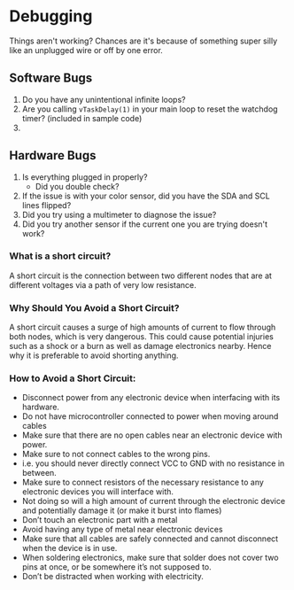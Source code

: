 <!-- ---
layout: default
title: Debugging
nav_include: true
# parent: Resources
nav_order: 2
--- -->

<!-- TODO add to this section and maybe remove the bottom "How to avoid a short circuit bc its kinda useless for the comp. if anything just integrate some of the tips into hardware bugs? -->

# Debugging

Things aren't working? Chances are it's because of something super silly like an unplugged wire or off by one error.

## Software Bugs

1. Do you have any unintentional infinite loops?
1. Are you calling `vTaskDelay(1)` in your main loop to reset the watchdog timer? (included in sample code)
1.


## Hardware Bugs

<!-- TODO finish checklist -->
1. Is everything plugged in properly?
    * Did you double check?
1. If the issue is with your color sensor, did you have the SDA and SCL lines flipped?
1. Did you try using a multimeter to diagnose the issue?
1. Did you try another sensor if the current one you are trying doesn't work?

### What is a short circuit?

A short circuit is the connection between two different nodes that are at different voltages via  a path of very low resistance. 

### Why Should You Avoid a Short Circuit?
A short circuit causes a surge of high amounts of current to flow through both nodes, which is very dangerous. This could cause potential injuries such as a shock or a burn as well as damage electronics nearby.  Hence why it is preferable to avoid shorting anything.

### How to Avoid a Short Circuit:
* Disconnect power from any electronic device when interfacing with its hardware.
 * Do not have microcontroller connected to power when moving around cables
* Make sure that there are no open cables  near an electronic device with power.
* Make sure to not connect cables to the wrong pins.
 * i.e. you should never directly connect VCC to GND with no resistance in between. 
* Make sure to connect resistors of the necessary resistance to any electronic devices you will interface with.
 * Not doing so will a high amount of current through the electronic device and potentially damage it (or make it burst into flames)
* Don’t touch an electronic part with a metal
 * Avoid having any type of metal near electronic devices
* Make sure that all cables are safely connected and cannot disconnect when the device is in use. 
* When soldering electronics, make sure that solder does not cover two pins at once, or be somewhere it’s not supposed to. 
* Don’t be distracted when working with electricity.

